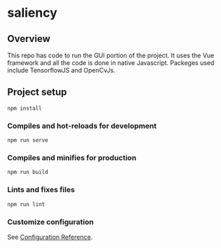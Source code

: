 # saliency

## Overview
This repo has code to run the GUI portion of the project. It uses the Vue framework and all the code is done in native Javascript. Packeges used include TensorflowJS and OpenCvJs.

## Project setup
```
npm install
```

### Compiles and hot-reloads for development
```
npm run serve
```

### Compiles and minifies for production
```
npm run build
```

### Lints and fixes files
```
npm run lint
```

### Customize configuration
See [Configuration Reference](https://cli.vuejs.org/config/).
